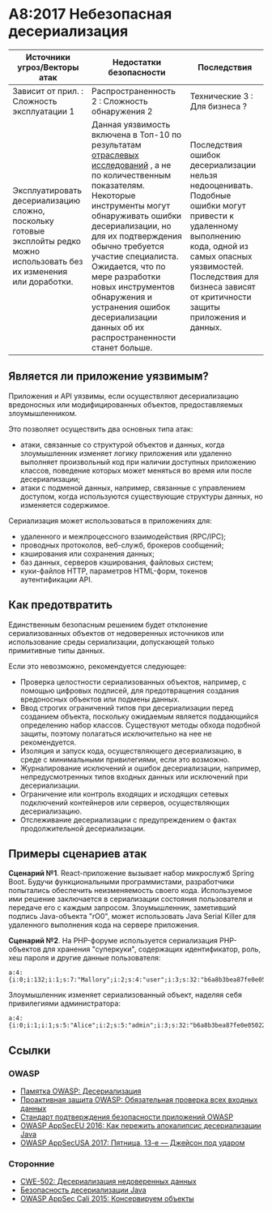 # A8:2017 Небезопасная десериализация

| Источники угроз/Векторы атак | Недостатки безопасности           | Последствия               |
| -- | -- | -- |
| Зависит от прил. : Сложность эксплуатации 1 | Распространенность 2 : Сложность обнаружения 2 | Технические 3 : Для бизнеса ? |
| Эксплуатировать десериализацию сложно, поскольку готовые эксплойты редко можно использовать без их изменения или доработки. | Данная уязвимость включена в Топ-10 по результатам [отраслевых исследований](https://owasp.blogspot.com/2017/08/owasp-top-10-2017-project-update.html) , а не по количественным показателям. Некоторые инструменты могут обнаруживать ошибки десериализации, но для их подтверждения обычно требуется участие специалиста. Ожидается, что по мере разработки новых инструментов обнаружения и устранения ошибок десериализации данных об их распространенности станет больше.  | Последствия ошибок десериализации нельзя недооценивать. Подобные ошибки могут привести к удаленному выполнению кода, одной из самых опасных уязвимостей. Последствия для бизнеса зависят от критичности защиты приложения и данных. |

## Является ли приложение уязвимым?

Приложения и API уязвимы, если осуществляют десериализацию вредоносных или модифицированных объектов, предоставляемых злоумышленником.

Это позволяет осуществить два основных типа атак:

* атаки, связанные со структурой объектов и данных, когда злоумышленник изменяет логику приложения или удаленно выполняет произвольный код при наличии доступных приложению классов, поведение которых может меняться во время или после десериализации;
* атаки с подменой данных, например, связанные с управлением доступом, когда используются существующие структуры данных, но изменяется содержимое.

Сериализация может использоваться в приложениях для:

* удаленного и межпроцессного взаимодействия (RPC/IPC);
* проводных протоколов, веб-служб, брокеров сообщений;
* кэширования или сохранения данных;
* баз данных, серверов кэширования, файловых систем;
* куки-файлов HTTP, параметров HTML-форм, токенов аутентификации API.

## Как предотвратить

Единственным безопасным решением будет отклонение сериализованных объектов от недоверенных источников или использование среды сериализации, допускающей только примитивные типы данных.

Если это невозможно, рекомендуется следующее:

* Проверка целостности сериализованных объектов, например, с помощью цифровых подписей, для предотвращения создания вредоносных объектов или подмены данных.
* Ввод строгих ограничений типов при десериализации перед созданием объекта, поскольку ожидаемым является поддающийся определению набор классов. Существуют методы обхода подобной защиты, поэтому полагаться исключительно на нее не рекомендуется.
* Изоляция и запуск кода, осуществляющего десериализацию, в среде с минимальными привилегиями, если это возможно.
* Журналирование исключений и ошибок десериализации, например, непредусмотренных типов входных данных или исключений при десериализации.
* Ограничение или контроль входящих и исходящих сетевых подключений контейнеров или серверов, осуществляющих десериализацию.
* Отслеживание десериализации с предупреждением о фактах продолжительной десериализации.

## Примеры сценариев атак

**Сценарий №1**. React-приложение вызывает набор микрослужб Spring Boot. Будучи функциональными программистами, разработчики попытались обеспечить неизменяемость своего кода. Используемое ими решение заключается в сериализации состояния пользователя и передаче его с каждым запросом. Злоумышленник, заметивший подпись Java-объекта "rO0", может использовать Java Serial Killer для удаленного выполнения кода на сервере приложения.

**Сценарий №2**. На PHP-форуме используется сериализация PHP-объектов для хранения "суперкуки", содержащих идентификатор, роль, хеш пароля и другие данные пользователя:

```
a:4:{i:0;i:132;i:1;s:7:"Mallory";i:2;s:4:"user";i:3;s:32:"b6a8b3bea87fe0e05022f8f3c88bc960";}
```

Злоумышленник изменяет сериализованный объект, наделяя себя привилегиями администратора:

```
a:4:{i:0;i:1;i:1;s:5:"Alice";i:2;s:5:"admin";i:3;s:32:"b6a8b3bea87fe0e05022f8f3c88bc960";}
```

## Ссылки

### OWASP

* [Памятка OWASP: Десериализация](https://www.owasp.org/index.php/Deserialization_Cheat_Sheet)
* [Проактивная защита OWASP: Обязательная проверка всех входных данных](https://www.owasp.org/index.php/OWASP_Proactive_Controls#4:_Validate_All_Inputs)
* [Стандарт подтверждения безопасности приложений OWASP](https://www.owasp.org/index.php/Category:OWASP_Application_Security_Verification_Standard_Project#tab=Home)
* [OWASP AppSecEU 2016: Как пережить апокалипсис десериализации Java](https://speakerdeck.com/pwntester/surviving-the-java-deserialization-apocalypse)
* [OWASP AppSecUSA 2017: Пятница, 13-е — Джейсон под ударом](https://speakerdeck.com/pwntester/friday-the-13th-json-attacks)

### Сторонние

* [CWE-502: Десериализация недоверенных данных](https://cwe.mitre.org/data/definitions/502.html)
* [Безопасность десериализации Java](https://github.com/mbechler/marshalsec)
* [OWASP AppSec Cali 2015: Консервируем объекты](http://frohoff.github.io/appseccali-marshalling-pickles/)